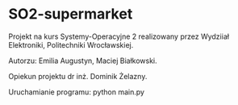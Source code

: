 # SO2-supermarket

Projekt na kurs Systemy-Operacyjne 2 realizowany przez Wydziiał Elektroniki, Politechniki Wrocławskiej.

Autorzu:
Emilia Augustyn,
Maciej Białkowski.

Opiekun projektu
dr inż. Dominik Żelazny.

Uruchamianie programu: python main.py
